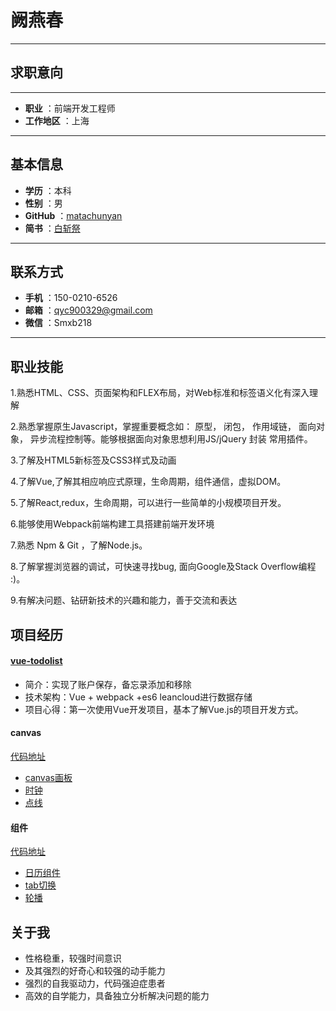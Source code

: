 # 阙燕春
-------------------

## 求职意向
-------------------


 
- **职业** ：前端开发工程师
- **工作地区** ：上海


-------------------



## 基本信息

- **学历** ：本科
- **性别** ：男
- **GitHub** ：[matachunyan](https://github.com/matachunyan)
-  **简书** ：[白斩祭](http://www.jianshu.com/u/dbd7d3dea095)
 
-------------------

## 联系方式
- **手机** ：150-0210-6526
- **邮箱** ：qyc900329@gmail.com
- **微信** ：Smxb218

 -------------------
## 职业技能
1.熟悉HTML、CSS、页面架构和FLEX布局，对Web标准和标签语义化有深入理解

2.熟悉掌握原生Javascript，掌握重要概念如： 原型， 闭包， 作用域链， 面向对象， 异步流程控制等。能够根据面向对象思想利用JS/jQuery 封装 常用插件。

3.了解及HTML5新标签及CSS3样式及动画

4.了解Vue,了解其相应响应式原理，生命周期，组件通信，虚拟DOM。

5.了解React,redux，生命周期，可以进行一些简单的小规模项目开发。

6.能够使用Webpack前端构建工具搭建前端开发环境

7.熟悉 Npm & Git ，了解Node.js。

8.了解掌握浏览器的调试，可快速寻找bug, 面向Google及Stack Overflow编程 :)。

9.有解决问题、钻研新技术的兴趣和能力，善于交流和表达

## 项目经历

#### [vue-todolist](https://chunchunheyuyu.github.io/vue-todo/page.html)

- 简介：实现了账户保存，备忘录添加和移除
- 技术架构：Vue + webpack +es6 leancloud进行数据存储
- 项目心得：第一次使用Vue开发项目，基本了解Vue.js的项目开发方式。



#### canvas 
[代码地址](https://github.com/chunchunheyuyu/canvas)
- [canvas画板](https://chunchunheyuyu.github.io/canvas/%E7%94%BB%E6%9D%BF.html)
- [时钟]( https://chunchunheyuyu.github.io/canvas/clock/clock.html)
- [点线](https://chunchunheyuyu.github.io/canvas/%E7%82%B9%E7%BA%BF.html)

#### 组件
[代码地址](https://github.com/chunchunheyuyu/JS-note/tree/master/js%E6%95%88%E6%9E%9C/%E7%BB%84%E4%BB%B6)
- [日历组件](https://chunchunheyuyu.github.io/JS-note/js%E6%95%88%E6%9E%9C/%E7%BB%84%E4%BB%B6/%E6%97%A5%E5%8E%86%E7%BB%84%E4%BB%B6/%E6%97%A5%E5%8E%86.html)
- [tab切换]( https://chunchunheyuyu.github.io/JS-note/js%E6%95%88%E6%9E%9C/%E7%BB%84%E4%BB%B6/tab%E7%BB%84%E4%BB%B6/tab.html)
- [轮播](https://chunchunheyuyu.github.io/JS-note/js%E6%95%88%E6%9E%9C/%E7%BB%84%E4%BB%B6/%E8%BD%AE%E6%92%AD%E7%BB%84%E4%BB%B6/%E8%BD%AE%E6%92%AD.html)

     



## 关于我

* 性格稳重，较强时间意识
* 及其强烈的好奇心和较强的动手能力
* 强烈的自我驱动力，代码强迫症患者
* 高效的自学能力，具备独立分析解决问题的能力
